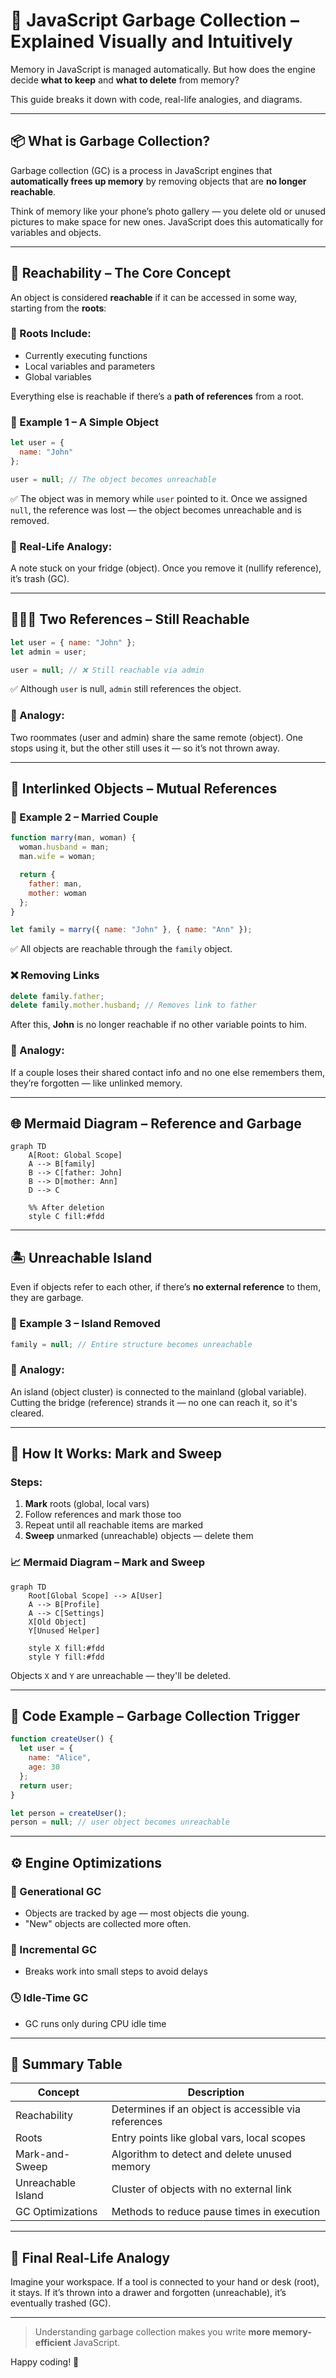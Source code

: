 # 🧹 JavaScript Garbage Collection – Explained Visually and Intuitively

Memory in JavaScript is managed automatically. But how does the engine decide **what to keep** and **what to delete** from memory?

This guide breaks it down with code, real-life analogies, and diagrams.

---

## 📦 What is Garbage Collection?
Garbage collection (GC) is a process in JavaScript engines that **automatically frees up memory** by removing objects that are **no longer reachable**.

Think of memory like your phone’s photo gallery — you delete old or unused pictures to make space for new ones. JavaScript does this automatically for variables and objects.

---

## 🧭 Reachability – The Core Concept

An object is considered **reachable** if it can be accessed in some way, starting from the **roots**:

### 🧱 Roots Include:
- Currently executing functions
- Local variables and parameters
- Global variables

Everything else is reachable if there’s a **path of references** from a root.

### 📌 Example 1 – A Simple Object
```js
let user = {
  name: "John"
};

user = null; // The object becomes unreachable
```

✅ The object was in memory while `user` pointed to it. Once we assigned `null`, the reference was lost — the object becomes unreachable and is removed.

### 🎯 Real-Life Analogy:
A note stuck on your fridge (object). Once you remove it (nullify reference), it’s trash (GC).

---

## 🧑‍🤝‍🧑 Two References – Still Reachable
```js
let user = { name: "John" };
let admin = user;

user = null; // ❌ Still reachable via admin
```

✅ Although `user` is null, `admin` still references the object.

### 🎯 Analogy:
Two roommates (user and admin) share the same remote (object). One stops using it, but the other still uses it — so it’s not thrown away.

---

## 🔗 Interlinked Objects – Mutual References

### 📌 Example 2 – Married Couple
```js
function marry(man, woman) {
  woman.husband = man;
  man.wife = woman;

  return {
    father: man,
    mother: woman
  };
}

let family = marry({ name: "John" }, { name: "Ann" });
```

✅ All objects are reachable through the `family` object.

### ❌ Removing Links
```js
delete family.father;
delete family.mother.husband; // Removes link to father
```

After this, **John** is no longer reachable if no other variable points to him.

### 🎯 Analogy:
If a couple loses their shared contact info and no one else remembers them, they’re forgotten — like unlinked memory.

---

## 🌐 Mermaid Diagram – Reference and Garbage
```mermaid
graph TD
    A[Root: Global Scope]
    A --> B[family]
    B --> C[father: John]
    B --> D[mother: Ann]
    D --> C

    %% After deletion
    style C fill:#fdd
```

---

## 🏝️ Unreachable Island
Even if objects refer to each other, if there’s **no external reference** to them, they are garbage.

### 📌 Example 3 – Island Removed
```js
family = null; // Entire structure becomes unreachable
```

### 🎯 Analogy:
An island (object cluster) is connected to the mainland (global variable). Cutting the bridge (reference) strands it — no one can reach it, so it's cleared.

---

## 🧠 How It Works: Mark and Sweep

### Steps:
1. **Mark** roots (global, local vars)
2. Follow references and mark those too
3. Repeat until all reachable items are marked
4. **Sweep** unmarked (unreachable) objects — delete them

### 📈 Mermaid Diagram – Mark and Sweep
```mermaid
graph TD
    Root[Global Scope] --> A[User]
    A --> B[Profile]
    A --> C[Settings]
    X[Old Object]
    Y[Unused Helper]

    style X fill:#fdd
    style Y fill:#fdd
```

Objects `X` and `Y` are unreachable — they'll be deleted.

---

## 🧪 Code Example – Garbage Collection Trigger
```js
function createUser() {
  let user = {
    name: "Alice",
    age: 30
  };
  return user;
}

let person = createUser();
person = null; // user object becomes unreachable
```

---

## ⚙️ Engine Optimizations

### 🍼 Generational GC
- Objects are tracked by age — most objects die young.
- "New" objects are collected more often.

### 🧩 Incremental GC
- Breaks work into small steps to avoid delays

### 🕓 Idle-Time GC
- GC runs only during CPU idle time

---

## 📝 Summary Table
| Concept           | Description                                           |
|------------------|-------------------------------------------------------|
| Reachability      | Determines if an object is accessible via references |
| Roots             | Entry points like global vars, local scopes          |
| Mark-and-Sweep    | Algorithm to detect and delete unused memory         |
| Unreachable Island| Cluster of objects with no external link             |
| GC Optimizations  | Methods to reduce pause times in execution           |

---

## 🧠 Final Real-Life Analogy
Imagine your workspace. If a tool is connected to your hand or desk (root), it stays. If it’s thrown into a drawer and forgotten (unreachable), it’s eventually trashed (GC).

---

> Understanding garbage collection makes you write **more memory-efficient** JavaScript.

Happy coding! 🎉
